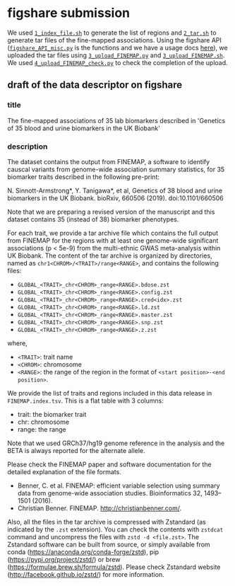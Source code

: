 # figshare submission

We used [`1_index_file.sh`](1_index_file.sh) to generate the list of regions and [`2_tar.sh`](2_tar.sh) to generate tar files of the fine-mapped associations. Using the figshare API ([`figshare_API_misc.py`](figshare_API_misc.py) is the functions and we have a usage docs [here](https://gist.github.com/yk-tanigawa/8bc3330bd44cce12e2d6b82c74318bdf)), we uploaded the tar files using [`3_upload_FINEMAP.py`](3_upload_FINEMAP.py) and [`3_upload_FINEMAP.sh`](3_upload_FINEMAP.sh). We used [`4_upload_FINEMAP_check.py`](4_upload_FINEMAP_check.py) to check the completion of the upload.

## draft of the data descriptor on figshare

### title

The fine-mapped associations of 35 lab biomarkers described in 'Genetics of 35 blood and urine biomarkers in the UK Biobank'

### description

The dataset contains the output from FINEMAP, a software to identify causcal variants from genome-wide association summary statistics, for 35 biomarker traits described in the following pre-print:

N. Sinnott-Armstrong*, Y. Tanigawa*, et al, Genetics of 38 blood and urine biomarkers in the UK Biobank. bioRxiv, 660506 (2019). doi:10.1101/660506

Note that we are preparing a revised version of the manuscript and this dataset contains 35 (instead of 38) biomarker phenotypes.

For each trait, we provide a tar archive file which contains the full output from FINEMAP for the regions with at least one genome-wide significant associations (p < 5e-9) from the multi-ethnic GWAS meta-analysis within UK Biobank. The content of the tar archive is organized by directories, named as `chr1<CHROM>/<TRAIT>/range<RANGE>`, and contains the following files:

- `GLOBAL_<TRAIT>_chr<CHROM>_range<RANGE>.bdose.zst`
- `GLOBAL_<TRAIT>_chr<CHROM>_range<RANGE>.config.zst`
- `GLOBAL_<TRAIT>_chr<CHROM>_range<RANGE>.cred<idx>.zst`
- `GLOBAL_<TRAIT>_chr<CHROM>_range<RANGE>.ld.zst`
- `GLOBAL_<TRAIT>_chr<CHROM>_range<RANGE>.master.zst`
- `GLOBAL_<TRAIT>_chr<CHROM>_range<RANGE>.snp.zst`
- `GLOBAL_<TRAIT>_chr<CHROM>_range<RANGE>.z.zst`

where, 

- `<TRAIT>`: trait name
- `<CHROM>`: chromosome
- `<RANGE>`: the range of the region in the format of `<start position>-<end position>`.

We provide the list of traits and regions included in this data release in `FINEMAP.index.tsv`. This is a flat table with 3 columns:

- trait: the biomarker trait
- chr: chromosome
- range: the range

Note that we used GRCh37/hg19 genome reference in the analysis and the BETA is always reported for the alternate allele.

Please check the FINEMAP paper and software documentation for the detailed explanation of the file formats.

- Benner, C. et al. FINEMAP: efficient variable selection using summary data from genome-wide association studies. Bioinformatics 32, 1493–1501 (2016).
- Christian Benner. FINEMAP. http://christianbenner.com/.

Also, all the files in the tar archive is compressed with Zstandard (as indicated by the `.zst` extension). You can check the contents with `zstdcat` command and uncompress the files with `zstd -d <file.zst>`. The Zstandard software can be built from source, or simply available from conda (https://anaconda.org/conda-forge/zstd), pip (https://pypi.org/project/zstd/) or brew (https://formulae.brew.sh/formula/zstd). Please check Zstandard website (http://facebook.github.io/zstd/) for more information.
